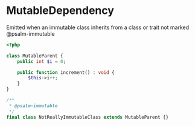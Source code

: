 # MutableDependency

Emitted when an immutable class inherits from a class or trait not marked @psalm-immutable

```php
<?php

class MutableParent {
    public int $i = 0;

    public function increment() : void {
        $this->i++;
    }
}

/**
 * @psalm-immutable
 */
final class NotReallyImmutableClass extends MutableParent {}
```
